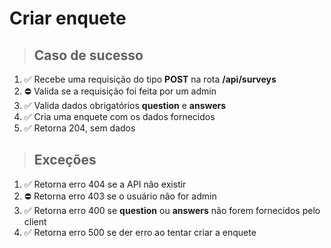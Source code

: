 # Criar enquete

> ## Caso de sucesso
1. ✅ Recebe uma requisição do tipo **POST** na rota **/api/surveys**
1. ⛔️ Valida se a requisição foi feita por um admin
1. ✅ Valida dados obrigatórios **question** e **answers**
1. ✅ Cria uma enquete com os dados fornecidos
1. ✅ Retorna 204, sem dados

> ## Exceções
1. ✅ Retorna erro 404 se a API não existir
1. ⛔️ Retorna erro 403 se o usuário não for admin
1. ✅ Retorna erro 400 se **question** ou **answers** não forem fornecidos pelo client
1. ✅ Retorna erro 500 se der erro ao tentar criar a enquete